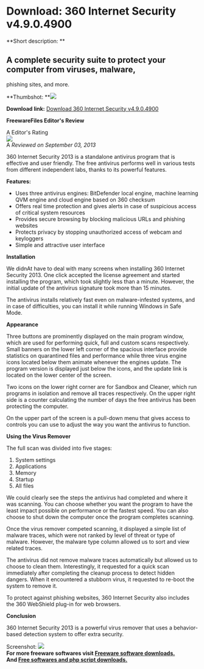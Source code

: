 # Download: 360 Internet Security v4.9.0.4900

**Short description: **

## A complete security suite to protect your computer from viruses, malware,
phishing sites, and more.

  
**Thumbshot: **![](http://www.freewarefiles.com/screenshot/360inetscrty_md.jpg)   
  
**Download link:** [Download 360 Internet Security v4.9.0.4900](http://freesoftwares.boysofts.com/360-Internet-Security_program_91211.html)  
  

**FreewareFiles Editor's Review**  
  

A Editor's Rating  
![](http://www.freewarefiles.com/images/rating/4.5.gif)  
A _Reviewed on September 03, 2013_  
  
360 Internet Security 2013 is a standalone antivirus program that is effective
and user friendly. The free antivirus performs well in various tests from
different independent labs, thanks to its powerful features.

**Features:**

  * Uses three antivirus engines: BitDefender local engine, machine learning QVM engine and cloud engine based on 360 checksum 
  * Offers real time protection and gives alerts in case of suspicious access of critical system resources 
  * Provides secure browsing by blocking malicious URLs and phishing websites 
  * Protects privacy by stopping unauthorized access of webcam and keyloggers 
  * Simple and attractive user interface 

**Installation**

We didnAt have to deal with many screens when installing 360 Internet Security
2013. One click accepted the license agreement and started installing the
program, which took slightly less than a minute. However, the initial update
of the antivirus signature took more than 15 minutes.

The antivirus installs relatively fast even on malware-infested systems, and
in case of difficulties, you can install it while running Windows in Safe
Mode.

**Appearance**

Three buttons are prominently displayed on the main program window, which are
used for performing quick, full and custom scans respectively. Small banners
on the lower left corner of the spacious interface provide statistics on
quarantined files and performance while three virus engine icons located below
them animate whenever the engines update. The program version is displayed
just below the icons, and the update link is located on the lower center of
the screen.

Two icons on the lower right corner are for Sandbox and Cleaner, which run
programs in isolation and remove all traces respectively. On the upper right
side is a counter calculating the number of days the free antivirus has been
protecting the computer.

On the upper part of the screen is a pull-down menu that gives access to
controls you can use to adjust the way you want the antivirus to function.

**Using the Virus Remover**

The full scan was divided into five stages:

  1. System settings 
  2. Applications 
  3. Memory 
  4. Startup 
  5. All files 

We could clearly see the steps the antivirus had completed and where it was
scanning. You can choose whether you want the program to have the least impact
possible on performance or the fastest speed. You can also choose to shut down
the computer once the program completes scanning.

Once the virus remover competed scanning, it displayed a simple list of
malware traces, which were not ranked by level of threat or type of malware.
However, the malware type column allowed us to sort and view related traces.

The antivirus did not remove malware traces automatically but allowed us to
choose to clean them. Interestingly, it requested for a quick scan immediately
after completing the cleanup process to detect hidden dangers. When it
encountered a stubborn virus, it requested to re-boot the system to remove it.

To protect against phishing websites, 360 Internet Security also includes the
360 WebShield plug-in for web browsers.

**Conclusion**

360 Internet Security 2013 is a powerful virus remover that uses a behavior-
based detection system to offer extra security.

  
  
Screenshot: ![](http://www.freewarefiles.com/screenshot/360inetscrty.jpg)  
**For more freeware softwares visit [Freeware software downloads.](http://freesoftwares.boysofts.com/)**   
**And [Free softwares and php script downloads.](http://www.boysofts.com/)**

